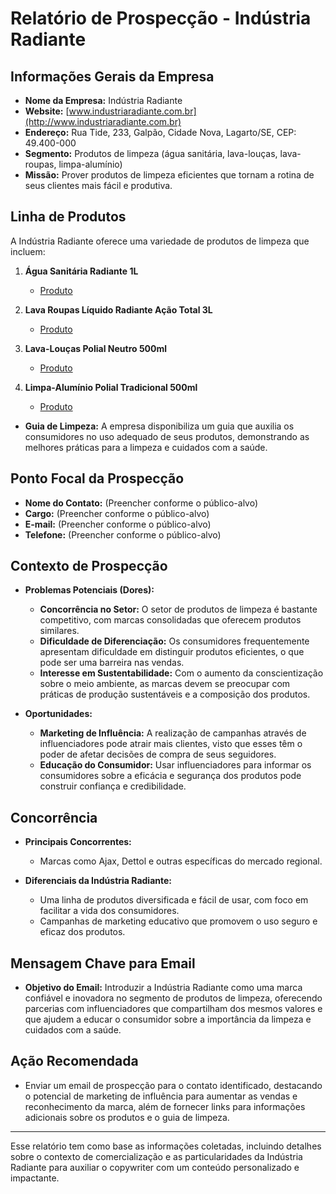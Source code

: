 # Relatório de Prospecção - Indústria Radiante

## Informações Gerais da Empresa
- **Nome da Empresa:** Indústria Radiante
- **Website:** [www.industriaradiante.com.br](http://www.industriaradiante.com.br)
- **Endereço:** Rua Tide, 233, Galpão, Cidade Nova, Lagarto/SE, CEP: 49.400-000
- **Segmento:** Produtos de limpeza (água sanitária, lava-louças, lava-roupas, limpa-alumínio)
- **Missão:** Prover produtos de limpeza eficientes que tornam a rotina de seus clientes mais fácil e produtiva.

## Linha de Produtos
A Indústria Radiante oferece uma variedade de produtos de limpeza que incluem:
1. **Água Sanitária Radiante 1L**
   - [Produto](https://industriaradiante.com.br/produtos/agua-sanitaria-radinte-1l/)
  
2. **Lava Roupas Líquido Radiante Ação Total 3L**
   - [Produto](https://industriaradiante.com.br/produtos/lava-roupas-liquido-radiante-acao-total-3l/)
  
3. **Lava-Louças Polial Neutro 500ml**
   - [Produto](https://industriaradiante.com.br/produtos/lava-loucas-polial-neutro-500ml/)
  
4. **Limpa-Alumínio Polial Tradicional 500ml**
   - [Produto](https://industriaradiante.com.br/produtos/limpa-aluminio-polial-normal-500ml/)
  
- **Guia de Limpeza:** A empresa disponibiliza um guia que auxilia os consumidores no uso adequado de seus produtos, demonstrando as melhores práticas para a limpeza e cuidados com a saúde.

## Ponto Focal da Prospecção
- **Nome do Contato:** (Preencher conforme o público-alvo)
- **Cargo:** (Preencher conforme o público-alvo)
- **E-mail:** (Preencher conforme o público-alvo)
- **Telefone:** (Preencher conforme o público-alvo)

## Contexto de Prospecção
- **Problemas Potenciais (Dores):**
  - **Concorrência no Setor:** O setor de produtos de limpeza é bastante competitivo, com marcas consolidadas que oferecem produtos similares.
  - **Dificuldade de Diferenciação:** Os consumidores frequentemente apresentam dificuldade em distinguir produtos eficientes, o que pode ser uma barreira nas vendas.
  - **Interesse em Sustentabilidade:** Com o aumento da conscientização sobre o meio ambiente, as marcas devem se preocupar com práticas de produção sustentáveis e a composição dos produtos.

- **Oportunidades:**
  - **Marketing de Influência:** A realização de campanhas através de influenciadores pode atrair mais clientes, visto que esses têm o poder de afetar decisões de compra de seus seguidores.
  - **Educação do Consumidor:** Usar influenciadores para informar os consumidores sobre a eficácia e segurança dos produtos pode construir confiança e credibilidade.

## Concorrência
- **Principais Concorrentes:**
  - Marcas como Ajax, Dettol e outras específicas do mercado regional.
  
- **Diferenciais da Indústria Radiante:**
  - Uma linha de produtos diversificada e fácil de usar, com foco em facilitar a vida dos consumidores.
  - Campanhas de marketing educativo que promovem o uso seguro e eficaz dos produtos.

## Mensagem Chave para Email
- **Objetivo do Email:** Introduzir a Indústria Radiante como uma marca confiável e inovadora no segmento de produtos de limpeza, oferecendo parcerias com influenciadores que compartilham dos mesmos valores e que ajudem a educar o consumidor sobre a importância da limpeza e cuidados com a saúde.

## Ação Recomendada
- Enviar um email de prospecção para o contato identificado, destacando o potencial de marketing de influência para aumentar as vendas e reconhecimento da marca, além de fornecer links para informações adicionais sobre os produtos e o guia de limpeza.

---

Esse relatório tem como base as informações coletadas, incluindo detalhes sobre o contexto de comercialização e as particularidades da Indústria Radiante para auxiliar o copywriter com um conteúdo personalizado e impactante.